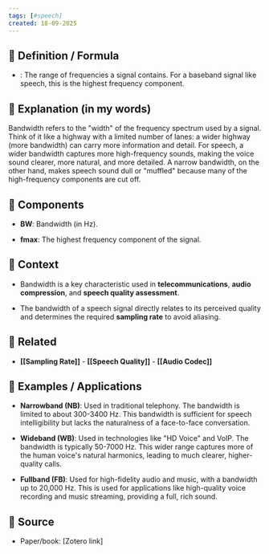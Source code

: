 ```yaml
--- 
tags: [#speech]
created: 18-09-2025
--- 
```

## 🔹 Definition / Formula
- : The range of frequencies a signal contains. For a baseband signal like speech, this is the highest frequency component.

  
## 🔹 Explanation (in my words)
Bandwidth refers to the "width" of the frequency spectrum used by a signal. Think of it like a highway with a limited number of lanes: a wider highway (more bandwidth) can carry more information and detail. For speech, a wider bandwidth captures more high-frequency sounds, making the voice sound clearer, more natural, and more detailed. A narrow bandwidth, on the other hand, makes speech sound dull or "muffled" because many of the high-frequency components are cut off.

## 🔹 Components
- **BW**: Bandwidth (in Hz).
    
- **fmax​**: The highest frequency component of the signal.

## 🔹 Context 
- Bandwidth is a key characteristic used in **telecommunications**, **audio compression**, and **speech quality assessment**.
    
- The bandwidth of a speech signal directly relates to its perceived quality and determines the required **sampling rate** to avoid aliasing.

## 🔹 Related
- **[[Sampling Rate]]** - **[[Speech Quality]]** - **[[Audio Codec]]**
## 🔹 Examples / Applications
- **Narrowband (NB)**: Used in traditional telephony. The bandwidth is limited to about 300-3400 Hz. This bandwidth is sufficient for speech intelligibility but lacks the naturalness of a face-to-face conversation.
    
- **Wideband (WB)**: Used in technologies like "HD Voice" and VoIP. The bandwidth is typically 50-7000 Hz. This wider range captures more of the human voice's natural harmonics, leading to much clearer, higher-quality calls.
    
- **Fullband (FB)**: Used for high-fidelity audio and music, with a bandwidth up to 20,000 Hz. This is used for applications like high-quality voice recording and music streaming, providing a full, rich sound.

## 🔹 Source 
- Paper/book: [Zotero link]